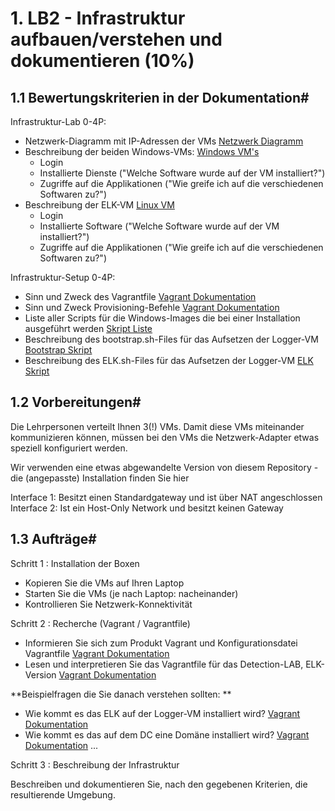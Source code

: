 # 1. LB2 - Infrastruktur aufbauen/verstehen und dokumentieren (10%)

## 1.1 Bewertungskriterien in der Dokumentation#

Infrastruktur-Lab 0-4P:

 - Netzwerk-Diagramm mit IP-Adressen der VMs [Netzwerk Diagramm](tech_daten/Netzwerk_Diagramm_P1.md)
 - Beschreibung der beiden Windows-VMs: [Windows VM's](tech_daten/WindowsVMs.md)
     - Login
     - Installierte Dienste ("Welche Software wurde auf der VM installiert?")
     - Zugriffe auf die Applikationen ("Wie greife ich auf die verschiedenen Softwaren zu?")
 - Beschreibung der ELK-VM [Linux VM](tech_daten/LinuxVM.md)
     - Login
     - Installierte Software ("Welche Software wurde auf der VM installiert?")
     - Zugriffe auf die Applikationen ("Wie greife ich auf die verschiedenen Softwaren zu?")

Infrastruktur-Setup 0-4P:

- Sinn und Zweck des Vagrantfile [Vagrant Dokumentation](tech_daten/Vagrant_P1.md)
- Sinn und Zweck Provisioning-Befehle [Vagrant Dokumentation](tech_daten/Vagrant_P1.md)
- Liste aller Scripts für die Windows-Images die bei einer Installation ausgeführt werden [Skript Liste](tech_daten/skripts_P1.md)
- Beschreibung des bootstrap.sh-Files für das Aufsetzen der Logger-VM [Bootstrap Skript](ech_daten/bootstrap_P1.md)
- Beschreibung des ELK.sh-Files für das Aufsetzen der Logger-VM [ELK Skript](tech_daten/elk_P1.md)

## 1.2 Vorbereitungen#

Die Lehrpersonen verteilt Ihnen 3(!) VMs. Damit diese VMs miteinander kommunizieren können, müssen bei den VMs die Netzwerk-Adapter etwas speziell konfiguriert werden.

Wir verwenden eine etwas abgewandelte Version von diesem Repository - die (angepasste) Installation finden Sie hier

Interface 1:
Besitzt einen Standardgateway und ist über NAT angeschlossen
Interface 2:
Ist ein Host-Only Network und besitzt keinen Gateway

## 1.3 Aufträge#

Schritt 1 : Installation der Boxen

- Kopieren Sie die VMs auf Ihren Laptop
- Starten Sie die VMs (je nach Laptop: nacheinander)
- Kontrollieren Sie Netzwerk-Konnektivität

Schritt 2 : Recherche (Vagrant / Vagrantfile)

 - Informieren Sie sich zum Produkt Vagrant und Konfigurationsdatei Vagrantfile [Vagrant Dokumentation](tech_daten/Vagrant_P1.md)
 - Lesen und interpretieren Sie das Vagrantfile für das Detection-LAB, ELK-Version [Vagrant Dokumentation](tech_daten/Vagrant_P1.md)

**Beispielfragen die Sie danach verstehen sollten: **

 - Wie kommt es das ELK auf der Logger-VM installiert wird? [Vagrant Dokumentation](tech_daten/Vagrant_P1.md)
 - Wie kommt es das auf dem DC eine Domäne installiert wird? [Vagrant Dokumentation](tech_daten/Vagrant_P1.md)
 ...

Schritt 3 : Beschreibung der Infrastruktur

Beschreiben und dokumentieren Sie, nach den gegebenen Kriterien, die resultierende Umgebung.
